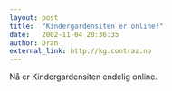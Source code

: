 ```yaml
---
layout: post
title:  "Kindergardensiten er online!"
date:   2002-11-04 20:36:35
author: Dran
external_link: http://kg.contraz.no
---
```

Nå er Kindergardensiten endelig online.

